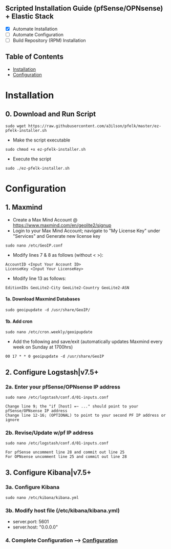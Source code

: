 ## Scripted Installation Guide (pfSense/OPNsense) + Elastic Stack 
- [x] Automate Installation
- [ ] Automate Configuration 
- [ ] Build Repository (RPM) Installation

## Table of Contents
- [Installation](#installation)
- [Configuration](#configuration)

# Installation

## 0. Download and Run Script
```
sudo wget https://raw.githubusercontent.com/a3ilson/pfelk/master/ez-pfelk-installer.sh
```
- Make the script executable 
```
sudo chmod +x ez-pfelk-installer.sh
```
- Execute the script 
```
sudo ./ez-pfelk-installer.sh
```

# Configuration 

## 1. Maxmind
- Create a Max Mind Account @ https://www.maxmind.com/en/geolite2/signup
- Login to your Max Mind Account; navigate to "My License Key" under "Services" and Generate new license key
```
sudo nano /etc/GeoIP.conf
```
- Modify lines 7 & 8 as follows (without < >):
```
AccountID <Input Your Account ID>
LicenseKey <Input Your LicenseKey>
```
- Modify line 13 as follows:
```
EditionIDs GeoLite2-City GeoLite2-Country GeoLite2-ASN
```
#### 1a. Download Maxmind Databases
```
sudo geoipupdate -d /usr/share/GeoIP/
```

#### 1b. Add cron 
```
sudo nano /etc/cron.weekly/geoipupdate
```
- Add the following and save/exit (automatically updates Maxmind every week on Sunday at 1700hrs)
```
00 17 * * 0 geoipupdate -d /usr/share/GeoIP
```
## 2. Configure Logstash|v7.5+
### 2a. Enter your pfSense/OPNsense IP address 
`sudo nano /etc/logstash/conf.d/01-inputs.conf`
```
Change line 9; the "if [host] =~ ..." should point to your pfSense/OPNsense IP address
Change line 12-16; (OPTIONAL) to point to your second PF IP address or ignore
```

### 2b. Revise/Update w/pf IP address 
`sudo nano /etc/logstash/conf.d/01-inputs.conf`
```
For pfSense uncomment line 28 and commit out line 25
For OPNsense uncomment line 25 and commit out line 28
```
## 3. Configure Kibana|v7.5+
### 3a. Configure Kibana
```
sudo nano /etc/kibana/kibana.yml
```
### 3b. Modify host file (/etc/kibana/kibana.yml)
- server.port: 5601
- server.host: "0.0.0.0"

### 4. Complete Configuration --> [Configuration](configuration.md)
